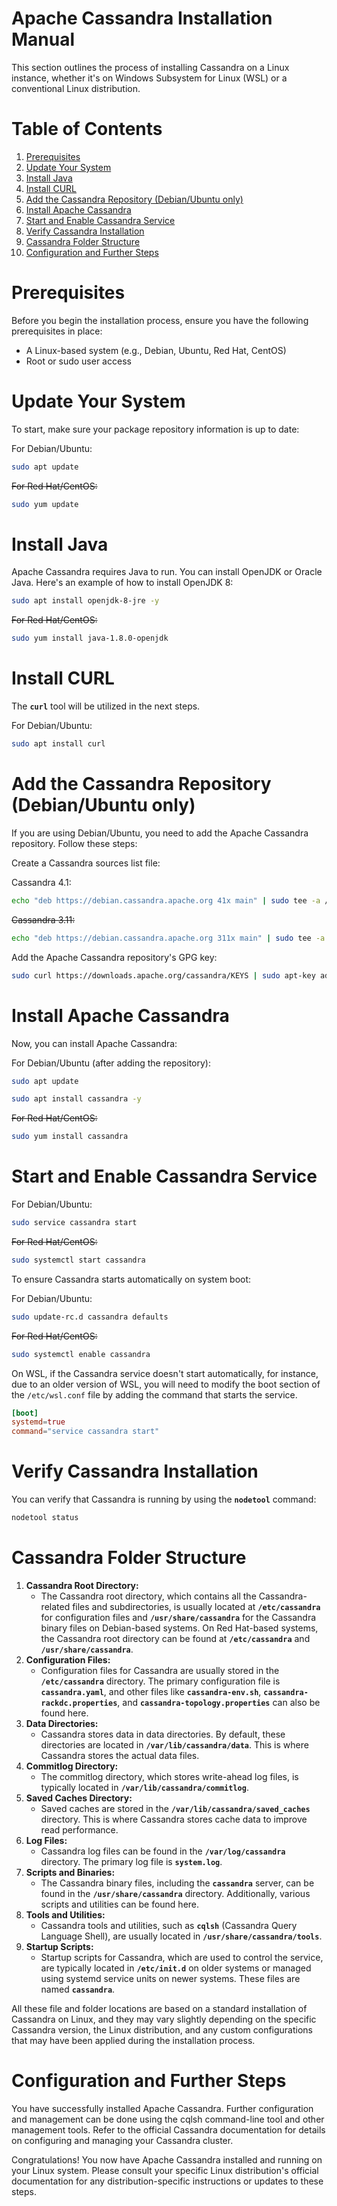 # Apache Cassandra Installation Manual

This section outlines the process of installing Cassandra on a Linux instance, whether it's on Windows Subsystem for Linux (WSL) or a conventional Linux distribution.

# Table of Contents

1. [Prerequisites](#prerequisites)
2. [Update Your System](#update-your-system)
3. [Install Java](#install-java)
4. [Install CURL](#install-curl)
5. [Add the Cassandra Repository (Debian/Ubuntu only)](#add-the-cassandra-repository-debianubuntu-only)
6. [Install Apache Cassandra](#install-apache-cassandra)
7. [Start and Enable Cassandra Service](#start-and-enable-cassandra-service)
8. [Verify Cassandra Installation](#verify-cassandra-installation)
9. [Cassandra Folder Structure](#cassandra-folder-structure)
10. [Configuration and Further Steps](#configuration-and-further-steps)

# Prerequisites

Before you begin the installation process, ensure you have the following prerequisites in place:

* A Linux-based system (e.g., Debian, Ubuntu, Red Hat, CentOS)
* Root or sudo user access

# Update Your System

To start, make sure your package repository information is up to date:

For Debian/Ubuntu:

```bash
sudo apt update
```

~~For Red Hat/CentOS:~~

```bash
sudo yum update
```

# Install Java

Apache Cassandra requires Java to run. You can install OpenJDK or Oracle Java. Here's an example of how to install OpenJDK 8:

```bash
sudo apt install openjdk-8-jre -y
```

~~For Red Hat/CentOS:~~

```bash
sudo yum install java-1.8.0-openjdk
```

# Install CURL

The **`curl`** tool will be utilized in the next steps.

For Debian/Ubuntu:

```bash
sudo apt install curl
```

# Add the Cassandra Repository (Debian/Ubuntu only)

If you are using Debian/Ubuntu, you need to add the Apache Cassandra repository. Follow these steps:

Create a Cassandra sources list file:

Cassandra 4.1:

```bash
echo "deb https://debian.cassandra.apache.org 41x main" | sudo tee -a /etc/apt/sources.list.d/cassandra.sources.list
```

~~Cassandra 3.11:~~

```bash
echo "deb https://debian.cassandra.apache.org 311x main" | sudo tee -a /etc/apt/sources.list.d/cassandra.sources.list
```

Add the Apache Cassandra repository's GPG key:

```bash
sudo curl https://downloads.apache.org/cassandra/KEYS | sudo apt-key add -
```

# Install Apache Cassandra

Now, you can install Apache Cassandra:

For Debian/Ubuntu (after adding the repository):

```bash
sudo apt update
```
```bash
sudo apt install cassandra -y
```

~~For Red Hat/CentOS:~~

```bash
sudo yum install cassandra
```

# Start and Enable Cassandra Service

For Debian/Ubuntu:

```bash
sudo service cassandra start
```

~~For Red Hat/CentOS:~~

```bash
sudo systemctl start cassandra
```

To ensure Cassandra starts automatically on system boot:

For Debian/Ubuntu:

```bash
sudo update-rc.d cassandra defaults
```

~~For Red Hat/CentOS:~~

```bash
sudo systemctl enable cassandra
```

On WSL, if the Cassandra service doesn't start automatically, for instance, due to an older version of WSL, you will need to modify the boot section of the `/etc/wsl.conf` file by adding the command that starts the service.

```conf
[boot]
systemd=true
command="service cassandra start"
```

# Verify Cassandra Installation

You can verify that Cassandra is running by using the **`nodetool`** command:

```bash
nodetool status
```

# Cassandra Folder Structure

1. **Cassandra Root Directory:**
    - The Cassandra root directory, which contains all the Cassandra-related files and subdirectories, is usually located at **`/etc/cassandra`** for configuration files and **`/usr/share/cassandra`** for the Cassandra binary files on Debian-based systems. On Red Hat-based systems, the Cassandra root directory can be found at **`/etc/cassandra`** and **`/usr/share/cassandra`**.
2. **Configuration Files:**
    - Configuration files for Cassandra are usually stored in the **`/etc/cassandra`** directory. The primary configuration file is **`cassandra.yaml`**, and other files like **`cassandra-env.sh`**, **`cassandra-rackdc.properties`**, and **`cassandra-topology.properties`** can also be found here.
3. **Data Directories:**
    - Cassandra stores data in data directories. By default, these directories are located in **`/var/lib/cassandra/data`**. This is where Cassandra stores the actual data files.
4. **Commitlog Directory:**
    - The commitlog directory, which stores write-ahead log files, is typically located in **`/var/lib/cassandra/commitlog`**.
5. **Saved Caches Directory:**
    - Saved caches are stored in the **`/var/lib/cassandra/saved_caches`** directory. This is where Cassandra stores cache data to improve read performance.
6. **Log Files:**
    - Cassandra log files can be found in the **`/var/log/cassandra`** directory. The primary log file is **`system.log`**.
7. **Scripts and Binaries:**
    - The Cassandra binary files, including the **`cassandra`** server, can be found in the **`/usr/share/cassandra`** directory. Additionally, various scripts and utilities can be found here.
8. **Tools and Utilities:**
    - Cassandra tools and utilities, such as **`cqlsh`** (Cassandra Query Language Shell), are usually located in **`/usr/share/cassandra/tools`**.
9. **Startup Scripts:**
    - Startup scripts for Cassandra, which are used to control the service, are typically located in **`/etc/init.d`** on older systems or managed using systemd service units on newer systems. These files are named **`cassandra`**.

All these file and folder locations are based on a standard installation of Cassandra on Linux, and they may vary slightly depending on the specific Cassandra version, the Linux distribution, and any custom configurations that may have been applied during the installation process.

# Configuration and Further Steps

You have successfully installed Apache Cassandra. Further configuration and management can be done using the cqlsh command-line tool and other management tools. Refer to the official Cassandra documentation for details on configuring and managing your Cassandra cluster.

Congratulations! You now have Apache Cassandra installed and running on your Linux system. Please consult your specific Linux distribution's official documentation for any distribution-specific instructions or updates to these steps.
